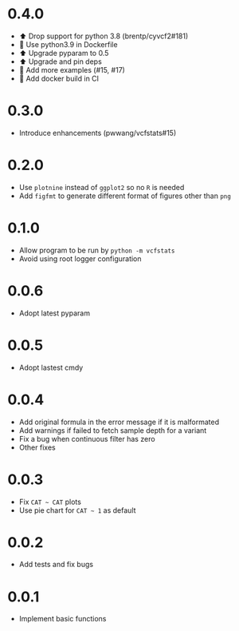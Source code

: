 # 0.4.0

- ⬆️ Drop support for python 3.8 (brentp/cyvcf2#181)
- 🚨 Use python3.9 in Dockerfile
- ⬆️️ Upgrade pyparam to 0.5
- ⬆️ Upgrade and pin deps
- 📝 Add more examples (#15, #17)
- 👷 Add docker build in CI

# 0.3.0

- Introduce enhancements (pwwang/vcfstats#15)

# 0.2.0
- Use `plotnine` instead of `ggplot2` so no `R` is needed
- Add `figfmt` to generate different format of figures other than `png`

# 0.1.0
- Allow program to be run by `python -m vcfstats`
- Avoid using root logger configuration

# 0.0.6
- Adopt latest pyparam

# 0.0.5
- Adopt lastest cmdy

# 0.0.4
- Add original formula in the error message if it is malformated
- Add warnings if failed to fetch sample depth for a variant
- Fix a bug when continuous filter has zero
- Other fixes

# 0.0.3
- Fix `CAT ~ CAT` plots
- Use pie chart for `CAT ~ 1` as default

# 0.0.2
- Add tests and fix bugs

# 0.0.1
- Implement basic functions
